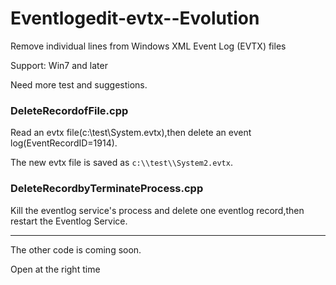 # Eventlogedit-evtx--Evolution
Remove individual lines from Windows XML Event Log (EVTX) files

Support: Win7 and later

Need more test and suggestions.

### DeleteRecordofFile.cpp

Read an evtx file(c:\\test\\System.evtx),then delete an event log(EventRecordID=1914).

The new evtx file is saved as `c:\\test\\System2.evtx`.

### DeleteRecordbyTerminateProcess.cpp

Kill the eventlog service's process and delete one eventlog record,then restart the Eventlog Service.

---
The other code is coming soon.

Open at the right time
